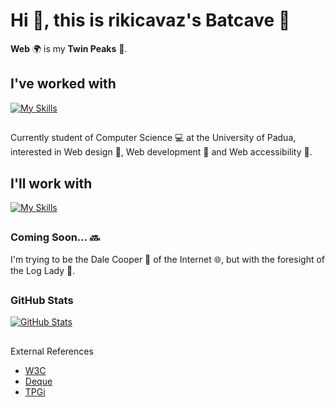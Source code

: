 # Hi 👋, this is rikicavaz's Batcave 🐸

**Web** 🌍 is my **Twin Peaks** 🏨.

## I've worked with 
[![My Skills](https://skillicons.dev/icons?i=html,css,php,js,jquery,bootstrap,mysql,postgres,sqlite,vscode,visualstudio,git,github,githubactions,gitlab,java,c,cs,cpp,sublime,wordpress,cmake,qt,regex,gmail,instagram,discord,twitter,linkedin,stackoverflow,codepen,windows,linux,maven,matlab,notion,powershell,unity,eclipse,atom,androidstudio,apple)](https://github.com/Rikicavaz77)

##
Currently student of Computer Science 💻 at the University of Padua, interested in Web design 🐒, Web development 🐴 and Web accessibility 🐐.

## I'll work with
[![My Skills](https://skillicons.dev/icons?i=latex,py,docker,flask,vue,react,angular,nodejs)](https://github.com/Rikicavaz77)

##
### Coming Soon... 🔜

I'm trying to be the Dale Cooper 🎺 of the Internet 🌐, but with the foresight of the Log Lady 🌲.

##
### GitHub Stats
[![GitHub Stats](https://github-readme-stats.vercel.app/api?username=Rikicavaz77&show_icons=true&show=reviews,prs_merged,prs_merged_percentage&hide=stars&count_private=true&theme=gruvbox&rank_icon=github)](https://github.com/Rikicavaz77)

## 
External References
- [W3C](https://www.w3.org/)
- [Deque](https://www.deque.com/)
- [TPGi](https://www.tpgi.com/)

